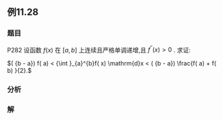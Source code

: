 ## 例11.28
### 题目
P282 设函数 $f( x)$ 在 $\lbrack {a, b}\rbrack$ 上连续且严格单调递增,且 ${f}^{\prime \prime }( x) > 0$ . 求证:

$( {b - a}) f( a) < {\int }_{a}^{b}f( x) \mathrm{d}x < ( {b - a}) \frac{f( a) + f( b) }{2}.$
### 分析

### 解
